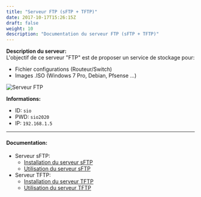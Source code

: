 ```yaml
---
title: "Serveur FTP (sFTP + TFTP)"
date: 2017-10-17T15:26:15Z
draft: false
weight: 10
description: "Documentation du serveur FTP (sFTP + TFTP)"
---
```


**Description du serveur:**  
L'objectif de ce serveur "FTP" est de proposer un service de stockage pour:  
- Fichier configurations (Routeur/Switch)
- Images .ISO (Windows 7 Pro, Debian, Pfsense ...)

![Serveur FTP](/images/ftp/FTP_SERVER.jpg)


**Informations:**
- ID: `sio`
- PWD: `sio2020`
- IP: `192.168.1.5`

---  

#### Documentation:  
- Serveur sFTP:
	- [Installation du serveur sFTP](/ftp/sftp/install_sftp/)
	- [Utilisation du serveur sFTP](/ftp/sftp/use_sftp/)
- Serveur TFTP:
	- [Installation du serveur TFTP](/ftp/tftp/install_tftp/)
	- [Utilisation du serveur TFTP](/ftp/tftp/use_tftp/)